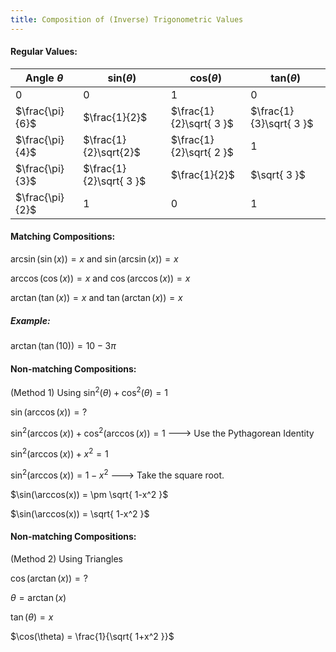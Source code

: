```yaml
---
title: Composition of (Inverse) Trigonometric Values
---
```


#### Regular Values:
| Angle $\theta$  | sin($\theta$)           | cos($\theta$)           | tan($\theta$)           |
| --------------- | ----------------------- | ----------------------- | ----------------------- |
| 0               | 0                       | 1                       | 0                       |
| $\frac{\pi}{6}$ | $\frac{1}{2}$           | $\frac{1}{2}\sqrt{ 3 }$ | $\frac{1}{3}\sqrt{ 3 }$ |
| $\frac{\pi}{4}$ | $\frac{1}{2}\sqrt{2}$   | $\frac{1}{2}\sqrt{ 2 }$ | 1                       |
| $\frac{\pi}{3}$ | $\frac{1}{2}\sqrt{ 3 }$ | $\frac{1}{2}$           | $\sqrt{ 3 }$            |
| $\frac{\pi}{2}$ | 1                       | 0                       | 1                       |
#### Matching Compositions:
$\arcsin(\sin (x)) = x$ and $\sin(\arcsin(x))=x$

$\arccos(\cos(x)) = x$ and $\cos(\arccos(x)) = x$

$\arctan(\tan(x)) = x$ and $\tan(\arctan(x)) = x$

##### Example:
$\arctan(\tan(10)) = 10 - 3\pi$
#### Non-matching Compositions:
(Method 1) Using $\sin^2(\theta) + \cos^2(\theta) = 1$

$\sin(\arccos(x)) = ?$

$\sin^2(\arccos(x))+\cos^2(\arccos(x)) = 1$ ---> Use the Pythagorean Identity

$\sin^2(\arccos(x)) + x^2 = 1$

$\sin^2(\arccos(x)) = 1-x^2$ ---> Take the square root.

$\sin(\arccos(x)) = \pm \sqrt{ 1-x^2 }$

$\sin(\arccos(x)) = \sqrt{ 1-x^2 }$

#### Non-matching Compositions:
(Method 2) Using Triangles

$\cos(\arctan(x)) = ?$

$\theta=\arctan(x)$

$\tan(\theta) = x$

$\cos(\theta) = \frac{1}{\sqrt{ 1+x^2 }}$
